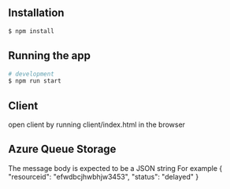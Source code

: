 ## Installation

```bash
$ npm install
```

## Running the app

```bash
# development
$ npm run start
```

## Client

open client by running client/index.html in the browser

## Azure Queue Storage
The message body is expected to be a JSON string
For example
{
	"resourceid": "efwdbcjhwbhjw3453",
	"status": "delayed"
}
